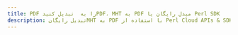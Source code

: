 ---title: PDF را به  تبدیل کنیدPDF، MHT به PDF مبدل رایگان یا Perl SDKdescription: تبدیل رایگانMHT به PDF با استفاده از Perl Cloud APIs & SDK همچنین اسناد PDF را در Cloud ایجاد، ویرایش و رندر کنید.---